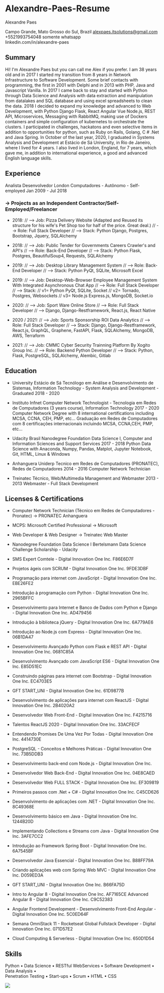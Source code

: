 # Alexandre-Paes-Resume

Alexandre Paes

Campo Grande, Mato Grosso do Sul, Brazil
alexpaes.itsolutions@gmail.com +5521993754048 somente whatsapp \
linkedin.com/in/alexandre-paes


## Summary

Hi! I'm Alexandre Paes but you can call me Alex if you prefer. I am 38 years old and in 2017 I started my
transition from 8 years in Network Infrastructure to Software Development. Some brief contacts with programming,
the first in 2001 with Delphi and in 2013 with PHP, Java and Javascript Vanilla. In 2017 I came back to stay and
started with Python through Data Science and Analysis with data extraction and manipulation from datalakes
and SQL database and using excel spreadsheets to clean the data. 2018 I decided to expand my knowledge
and advanced to Web Development, with Python Django Flask, React Angular Vue Node.js, REST API,
Microservices, Messaging with RabbitMQ, making use of Dockers containers and simple configuration of
kubernetes to orchestrate the clusters. I participated in challenges, hackatons and even selective items in
addition to opportunities for python, such as Ruby on Rails, Golang, C # .Net and Java Spring. In October of the
last year, 2020, I graduated in Systems Analysis and Development at Estácio de Sá University, in Rio
de Janeiro, where I lived for 4 years. I also lived in London, England, for 7 years, which gave me, in addition to
international experience, a good and advanced English language skills.

## Experience

Analista Desenvolvedor
London Computadores - Autônomo - Self-employed
Jan 2009 - Jul 2018

### -> Projects as an Independent Contractor/Self-Employed/Freelancer

- 2018:
  // --> Job: Pizza Delivery Website (Adapted and Reused its structure for his wife's Pet Shop too for half of the price. Great deal.)
  // --> Role: Full Stack Developer
  // --> Stack: Python Django, Postgres, Bootstrap, Jquery, SQLAlchemy
  
- 2018:
  // --> Job: Public Tender for Governments Careers Crawler's and API's
  // --> Role: Back-End Developer
  // --> Stack: Python Flask, Postgres, BeautifulSoup4, Requests, SQLAlchemy
  
- 2019:
  // --> Job: Desktop Library Management System
  // --> Role: Back-End Developer
  // --> Stack: Python PyQt, SQLite, Microsoft Excel
  
- 2019:
  // --> Job: Desktop-Web-Browser Employee Management System With Integrated Asynchronous Chat App
  // --> Role: Full Stack Developer
  // --> Stack: // v1= Python PyQt, SQLite, Socket
                // v2= Tornado, Postgres, Websockets 
                // v3= Node.js Express.js, MongoDB, Socket.io
          
- 2020:
  // --> Job: Sport Ware Online Store
  // --> Role: Full Stack Developer
  // --> Django, Django-Restframework, React.js, React Native
  
- 2020 / 2021:
  // --> Job: Sports Sponsorship ROI Data Analytics
  // --> Role: Full Stack Developer
  // --> Stack: Django, Django-Restframework, React.js, GraphQL, Graphene, FastAPI, Flask, SQLAlchemy, MongoDB, AWS, Terraform

- 2021:
  // --> Job: CMMC Cyber Security Trainning Platform By Xogito Group Inc.
  // --> Role: Backend Python Developer
  // --> Stack: Python, Flask, PostgreSQL, SQLAlchemy, Alembic, Gitlab


## Education

- University Estácio de Sá
Tecnólogo em Análise e Desenvolvimento de Sistemas, Information Technology - System Analysis and Development - Graduated
2018 - 2020

- Instituto Infnet
Computer Network Technologist - Tecnologia em Redes de Computadores (3 years
course), Information Technology
2017 - 2020
Computer Network Degree with 8 international certifications including MCSA, CCNA, CEH, PMP, etc...
Graduação em Redes de Computadores com 8 certificações internacionais incluindo MCSA, CCNA,CEH, PMP, etc...

- Udacity Brasil
Nanodegree Foundation Data Science I, Computer and Information Sciences and
Support Services
2017 - 2018
Python Data Science with Anaconda, Numpy, Pandas, Matplot, Jupyter Notebook, Git, HTML, Linux & Windows

- Anhanguera Uniderp
Tecnico em Redes de Computadores (PRONATEC), Redes de Computadores
2014 - 2016
Computer Network Technician

- Treinatec
Técnico, Web/Multimedia Management and Webmaster
2013 - 2013
Webmaster - Full Stack Development

## Licenses & Certifications

- Computer Network Technician (Técnico em Redes de Computadores - Pronatec)
-> PRONATEC Anhanguera
- MCPS: Microsoft Certified Professional -> Microsoft
- Web Developer & Web Designer -> Treinatec Web Master
- Nanodegree Foundation Data Science I
Bertelsmann Data Science Challenge Scholarship - Udacity
- SMS Expert Comtele - Digital Innovation One Inc.
F86E6D7F
- Projetos ágeis com SCRUM - Digital Innovation One Inc.
9FDE3DBF
- Programação para internet com JavaScript - Digital Innovation One Inc.
EBE26FE2
- Introdução à programação com Python - Digital Innovation One Inc.
2965BFFC
- Desenvolvimento para Internet e Banco de Dados com Python e Django - Digital
Innovation One Inc. AD479456

- Introdução à biblioteca jQuery - Digital Innovation One Inc.
6A779AE6
- Introdução ao Node.js com Express - Digital Innovation One Inc.
06B1DA47
- Desenvolvimento Avançado Python com Flask e REST API - Digital Innovation
One Inc.
0681C85A
- Desenvolvimento Avançado com JavaScript ES6 - Digital Innovation One Inc.
E85D51EC
- Construindo páginas para internet com Bootstrap - Digital Innovation One Inc.
EC4703E5
- GFT START_UNI - Digital Innovation One Inc.
61D9877B
- Desenvolvimento de aplicações para internet com ReactJS - Digital Innovation
One Inc. 2B4020A2
- Desenvolvedor Web Front-End - Digital Innovation One Inc. F4215716
- Talentos ReactJS 2020 - Digital Innovation One Inc. 33ACFECF
- Entendendo Promises De Uma Vez Por Todas - Digital Innovation One Inc.
4414730E
- PostgreSQL - Conceitos e Melhores Práticas - Digital Innovation One Inc.
73B5DDB3
- Desenvolvimento back-end com Node.js - Digital Innovation One Inc.


- Desenvolvedor Web Back-End - Digital Innovation One Inc.
04E8CAED
- Desenvolvedor Web FULL STACK - Digital Innovation One Inc.
EF309819
- Primeiros passos com .Net + C# - Digital Innovation One Inc.
C45CD626
- Desenvolvimento de aplicações com .NET - Digital Innovation One Inc.
8C49368E
- Desenvolvimento básico em Java - Digital Innovation One Inc.
1244B20D
- Implementando Collections e Streams com Java - Digital Innovation One Inc.
3AFE7CC2
- Introdução ao Framework Spring Boot - Digital Innovation One Inc.
6A7545BF
- Desenvolvedor Java Essencial - Digital Innovation One Inc.
B88FF79A
- Criando aplicações web com Spring Web MVC - Digital Innovation One Inc.
D059ED3A
- GFT START_UNI - Digital Innovation One Inc.
B66FA75D
- Intro to Angular 8 - Digital Innovation One Inc.
AF7165CE
Advanced Angular 8 - Digital Innovation One Inc.
C9C52383
- Angular Frontend Development - Desenvolvimento Front-End Angular - Digital
Innovation One Inc.
5C0ED64F
- Semana OmniStack 11 - Rocketseat
Global Fullstack Developer - Digital Innovation One Inc.
071D57E2
- Cloud Computing & Serverless - Digital Innovation One Inc.
650D1D54


## Skills

Python   •   Data Science   •   RESTful WebServices   •   Software Development   •   Data Analysis   •  
Penetration Testing   •   Start-ups   •   Scrum   •   HTML   •   CSS 


<img src="curriculum.png">
